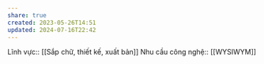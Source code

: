 ```yaml
---
share: true
created: 2023-05-26T14:51
updated: 2024-07-16T22:42
---
```

Lĩnh vực:: [[Sắp chữ, thiết kế, xuất bản]]
Nhu cầu công nghệ:: [[WYSIWYM]]